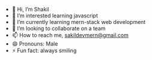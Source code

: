 - 👋 Hi, I’m Shakil
- 👀 I’m interested learning javascript
- 🌱 I’m currently learning mern-stack web development
- 💞️ I’m looking to collaborate on a team
- 📫 How to reach me, sakildevmern@gmail.com
- 😄 Pronouns: Male
- ⚡ Fun fact: always smiling



